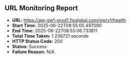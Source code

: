 ## URL Monitoring Report

- **URL:** https://api-gw1-prod1.fisglobal.com/gw/v1/health
- **Start Time:** 2025-06-22T08:55:05.497090
- **End Time:** 2025-06-22T08:55:06.733811
- **Total Time Taken:** 1.236721 seconds
- **HTTP Status Code:** 200
- **Status:** Success
- **Failure Reason:** N/A
